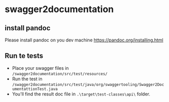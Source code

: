 # swagger2documentation

## install pandoc

Please install pandoc on you dev machine https://pandoc.org/installing.html

## Run te tests

- Place your swagger files in ```/swagger2documentation/src/test/resources/```
- Run the test in ```/swagger2documentation/src/test/java/org/swaggertooling/Swagger2DocumentattionTest.java```
- You'll find the result doc file in ```.\target\test-classes\api\``` folder.
